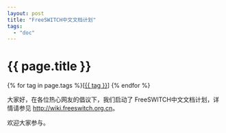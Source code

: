 ```yaml
---
layout: post
title: "FreeSWITCH中文文档计划"
tags:
  - "doc"
---
```


# {{ page.title }}

<div class="tags">
{% for tag in page.tags %}[<a class="tag" href="/tags.html#{{ tag }}">{{ tag }}</a>] {% endfor %}
</div>


大家好，在各位热心网友的倡议下，我们启动了 FreeSWITCH中文文档计划，详情请参见 <http://wiki.freeswitch.org.cn>。

欢迎大家参与。
